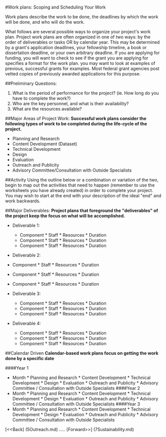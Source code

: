 #Work plans: Scoping and Scheduling Your Work

Work plans describe the work to be done, the deadlines by which the work will be done, and who will do the work. 

What follows are several possible ways to organize your project's work plan. Project work plans are often organized in one of two ways: by the order of deliverables or tasks OR by calendar year. This may be determined by a grant's application deadlines, your fellowship timeline, a book or dissertation deadline, or your own arbitrary deadline. If you are applying for funding, you will want to check to see if the grant you are applying for specifies a format for the work plan.  you may want to look at examples of previous, successful grants for examples. Most federal grant agencies post vetted copies of previously awarded applications for this purpose. 

##Preliminary Questions: 
1. What is the period of performance for the project? (ie. How long do you have to complete the work?)
2. Who are the key personnel, and what is their availability? 
3. What are the resources available? 

##Major Areas of Project Work: 
**Successful work plans consider the following types of work to be completed during the life-cycle of the project.**
* Planning and Research
* Content Development (Dataset)
* Technical Development
* Design
* Evaluation
* Outreach and Publicity
* Advisory Committee/Consultation with Outside Specialists

##Activity
Using the outline below or a combination or variation of the two, begin to map out the activities that need to happen (remember to use the worksheets you have already created) in order to complete your project. You may wish to start at the end with your description of the ideal "end" and work backwards. 

##Major Deliverables: 
**Project plans that foreground the "deliverables" of the project keep the focus on what will be accomplished.**
* Deliverable 1:
  * Component
  		* Staff
  		* Resources
  		* Duration
  * Component
  		* Staff
  		* Resources
  		* Duration
  * Component
  		* Staff
  		* Resources
  		* Duration

 * Deliverable 2:
  * Component
  		* Staff
  		* Resources
  		* Duration
  * Component
  		* Staff
  		* Resources
  		* Duration
  * Component
  		* Staff
  		* Resources
  		* Duration
* Deliverable 3: 
  * Component
  		* Staff
  		* Resources
  		* Duration
  * Component
  		* Staff
  		* Resources
  		* Duration
  * Component
  		* Staff
  		* Resources
  		* Duration
* Deliverable 4:
  * Component
  		* Staff
  		* Resources
  		* Duration
  * Component
  		* Staff
  		* Resources
  		* Duration
  * Component
  		* Staff
  		* Resources
  		* Duration



##Calendar Driven
**Calendar-based work plans focus on getting the work done by a specific date**

####Year 1
* Month
		* Planning and Research
		* Content Development
		* Technical Development
		* Design
		* Evaluation
		* Outreach and Publicity
		* Advisory Committee / Consultation with Outside Specialists
####Year 2
* Month
		* Planning and Research
		* Content Development
		* Technical Development
		* Design
		* Evaluation
		* Outreach and Publicity
		* Advisory Committee / Consultation with Outside Specialists
####Year 3
* Month
		* Planning and Research
		* Content Development
		* Technical Development
		* Design
		* Evaluation
		* Outreach and Publicity
		* Advisory Committee / Consultation with Outside Specialists


[<<Back] (5Outreach.md)	.....	[Forward>>] (7Sustainability.md)
